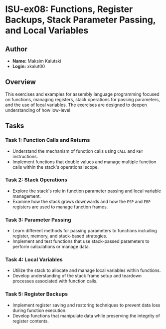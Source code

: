 # ISU-ex08: Functions, Register Backups, Stack Parameter Passing, and Local Variables

## Author

- **Name:** Maksim Kalutski
- **Login:** xkalut00

## Overview

This exercises and examples for assembly language programming focused on functions, managing registers, stack operations
for passing parameters, and the use of local variables. The exercises are designed to deepen understanding of how
low-level

## Tasks

### Task 1: Function Calls and Returns

- Understand the mechanism of function calls using `CALL` and `RET` instructions.
- Implement functions that double values and manage multiple function calls within the stack's operational scope.

### Task 2: Stack Operations

- Explore the stack's role in function parameter passing and local variable management.
- Examine how the stack grows downwards and how the `ESP` and `EBP` registers are used to manage function frames.

### Task 3: Parameter Passing

- Learn different methods for passing parameters to functions including register, memory, and stack-based strategies.
- Implement and test functions that use stack-passed parameters to perform calculations or manage data.

### Task 4: Local Variables

- Utilize the stack to allocate and manage local variables within functions.
- Develop understanding of the stack frame setup and teardown processes associated with function calls.

### Task 5: Register Backups

- Implement register saving and restoring techniques to prevent data loss during function execution.
- Develop functions that manipulate data while preserving the integrity of register contents.
